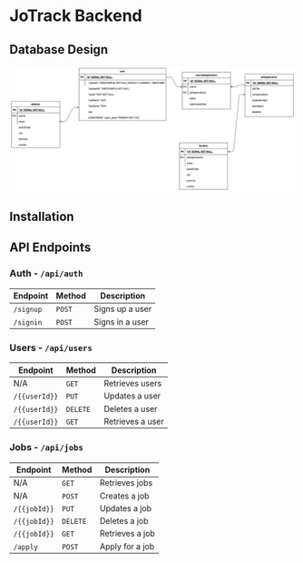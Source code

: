 # JoTrack Backend

## Database Design
![UML of the database](docs/assets/images/database-design.drawio.png)

## Installation

## API Endpoints

### Auth - `/api/auth`

| Endpoint  | Method | Description     |
|-----------|--------|-----------------|
| `/signup` | `POST` | Signs up a user |
| `/signin` | `POST` | Signs in a user |

### Users - `/api/users`

| Endpoint      | Method   | Description      |
|---------------|----------|------------------|
| N/A           | `GET`    | Retrieves users  |
| `/{{userId}}` | `PUT`    | Updates a user   |
| `/{{userId}}` | `DELETE` | Deletes a user   |
| `/{{userId}}` | `GET`    | Retrieves a user |

### Jobs - `/api/jobs`

| Endpoint     | Method   | Description     |
|--------------|----------|-----------------|
| N/A          | `GET`    | Retrieves jobs  |
| N/A          | `POST`   | Creates a job   |
| `/{{jobId}}` | `PUT`    | Updates a job   |
| `/{{jobId}}` | `DELETE` | Deletes a job   |
| `/{{jobId}}` | `GET`    | Retrieves a job |
| `/apply`     | `POST`   | Apply for a job |


